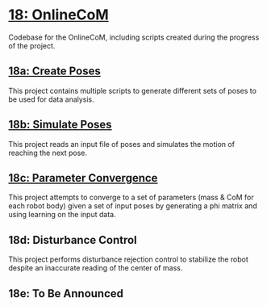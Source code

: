 # [18: OnlineCoM](https://github.gatech.edu/WholeBodyControlAttempt1/18OnlineCoM)
Codebase for the OnlineCoM, including scripts created during the progress of the project.

## [18a: Create Poses](https://github.gatech.edu/WholeBodyControlAttempt1/18aCreatePoses)
This project contains multiple scripts to generate different sets of poses to be used for data analysis.

## [18b: Simulate Poses](https://github.gatech.edu/WholeBodyControlAttempt1/18bSimulatePoses)
This project reads an input file of poses and simulates the motion of reaching the next pose.

## [18c: Parameter Convergence](https://github.gatech.edu/WholeBodyControlAttempt1/18cParameterConvergence)
This project attempts to converge to a set of parameters (mass & CoM for each robot body) given a set of input poses by generating a phi matrix and using learning on the input data.

## 18d: Disturbance Control
This project performs disturbance rejection control to stabilize the robot
despite an inaccurate reading of the center of mass.

## 18e: To Be Announced
